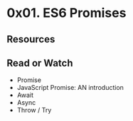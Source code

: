 <h1>0x01. ES6 Promises</h1>
<h2>Resources</h2>
<h2>Read or Watch</h2>
<ul>
    <li>Promise</li>
    <li>JavaScript Promise: AN introduction</li>
    <li>Await</li>
    <li>Async</li>
    <li>Throw / Try</li>
</ul>